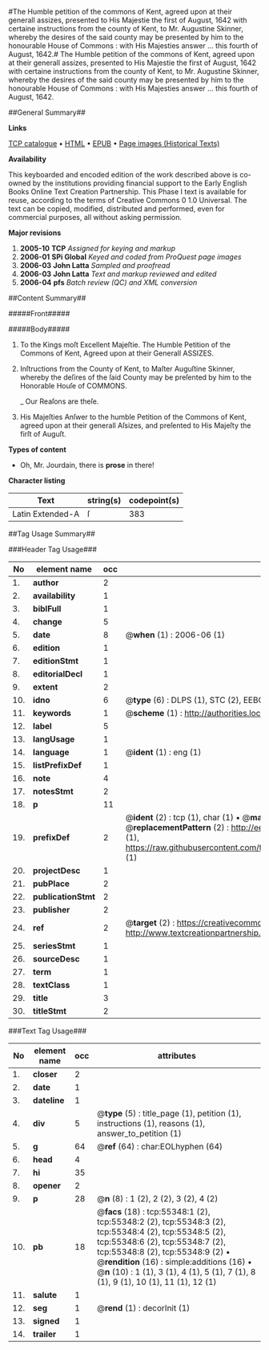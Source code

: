 #The Humble petition of the commons of Kent, agreed upon at their generall assizes, presented to His Majestie the first of August, 1642 with certaine instructions from the county of Kent, to Mr. Augustine Skinner, whereby the desires of the said county may be presented by him to the honourable House of Commons : with His Majesties answer ... this fourth of August, 1642.#
The Humble petition of the commons of Kent, agreed upon at their generall assizes, presented to His Majestie the first of August, 1642 with certaine instructions from the county of Kent, to Mr. Augustine Skinner, whereby the desires of the said county may be presented by him to the honourable House of Commons : with His Majesties answer ... this fourth of August, 1642.

##General Summary##

**Links**

[TCP catalogue](http://www.ota.ox.ac.uk/tcp/)  • 
[HTML](http://tei.it.ox.ac.uk/tcp/Texts-HTML/free/A45/A45018.html)  • 
[EPUB](http://tei.it.ox.ac.uk/tcp/Texts-EPUB/free/A45/A45018.epub) • 
[Page images (Historical Texts)](https://data.historicaltexts.jisc.ac.uk/view?pubId=eebo-12167268e&pageId=eebo-12167268e-55348-1)

**Availability**

This keyboarded and encoded edition of the
	       work described above is co-owned by the institutions
	       providing financial support to the Early English Books
	       Online Text Creation Partnership. This Phase I text is
	       available for reuse, according to the terms of Creative
	       Commons 0 1.0 Universal. The text can be copied,
	       modified, distributed and performed, even for
	       commercial purposes, all without asking permission.

**Major revisions**

1. __2005-10__ __TCP__ *Assigned for keying and markup*
1. __2006-01__ __SPi Global__ *Keyed and coded from ProQuest page images*
1. __2006-03__ __John Latta__ *Sampled and proofread*
1. __2006-03__ __John Latta__ *Text and markup reviewed and edited*
1. __2006-04__ __pfs__ *Batch review (QC) and XML conversion*

##Content Summary##

#####Front#####

#####Body#####

1. To the Kings moſt Excellent Majeſtie. The Humble Petition of the Commons of Kent, Agreed upon at their Generall ASSIZES.

1. Inſtructions from the County of Kent, to Maſter Auguſtine Skinner, whereby the deſires of the ſaid County may be preſented by him to the Honorable Houſe of COMMONS.

    _ Our Reaſons are theſe.

1. His Majeſties Anſwer to the humble Petition of the Commons of Kent, agreed upon at their generall Aſsizes, and preſented to His Majeſty the firſt of Auguſt.

**Types of content**

  * Oh, Mr. Jourdain, there is **prose** in there!

**Character listing**


|Text|string(s)|codepoint(s)|
|---|---|---|
|Latin Extended-A|ſ|383|

##Tag Usage Summary##

###Header Tag Usage###

|No|element name|occ|attributes|
|---|---|---|---|
|1.|__author__|2||
|2.|__availability__|1||
|3.|__biblFull__|1||
|4.|__change__|5||
|5.|__date__|8| @__when__ (1) : 2006-06 (1)|
|6.|__edition__|1||
|7.|__editionStmt__|1||
|8.|__editorialDecl__|1||
|9.|__extent__|2||
|10.|__idno__|6| @__type__ (6) : DLPS (1), STC (2), EEBO-CITATION (1), OCLC (1), VID (1)|
|11.|__keywords__|1| @__scheme__ (1) : http://authorities.loc.gov/ (1)|
|12.|__label__|5||
|13.|__langUsage__|1||
|14.|__language__|1| @__ident__ (1) : eng (1)|
|15.|__listPrefixDef__|1||
|16.|__note__|4||
|17.|__notesStmt__|2||
|18.|__p__|11||
|19.|__prefixDef__|2| @__ident__ (2) : tcp (1), char (1)  •  @__matchPattern__ (2) : ([0-9\-]+):([0-9IVX]+) (1), (.+) (1)  •  @__replacementPattern__ (2) : http://eebo.chadwyck.com/downloadtiff?vid=$1&page=$2 (1), https://raw.githubusercontent.com/textcreationpartnership/Texts/master/tcpchars.xml#$1 (1)|
|20.|__projectDesc__|1||
|21.|__pubPlace__|2||
|22.|__publicationStmt__|2||
|23.|__publisher__|2||
|24.|__ref__|2| @__target__ (2) : https://creativecommons.org/publicdomain/zero/1.0/ (1), http://www.textcreationpartnership.org/docs/. (1)|
|25.|__seriesStmt__|1||
|26.|__sourceDesc__|1||
|27.|__term__|1||
|28.|__textClass__|1||
|29.|__title__|3||
|30.|__titleStmt__|2||


###Text Tag Usage###

|No|element name|occ|attributes|
|---|---|---|---|
|1.|__closer__|2||
|2.|__date__|1||
|3.|__dateline__|1||
|4.|__div__|5| @__type__ (5) : title_page (1), petition (1), instructions (1), reasons (1), answer_to_petition (1)|
|5.|__g__|64| @__ref__ (64) : char:EOLhyphen (64)|
|6.|__head__|4||
|7.|__hi__|35||
|8.|__opener__|2||
|9.|__p__|28| @__n__ (8) : 1 (2), 2 (2), 3 (2), 4 (2)|
|10.|__pb__|18| @__facs__ (18) : tcp:55348:1 (2), tcp:55348:2 (2), tcp:55348:3 (2), tcp:55348:4 (2), tcp:55348:5 (2), tcp:55348:6 (2), tcp:55348:7 (2), tcp:55348:8 (2), tcp:55348:9 (2)  •  @__rendition__ (16) : simple:additions (16)  •  @__n__ (10) : 1 (1), 3 (1), 4 (1), 5 (1), 7 (1), 8 (1), 9 (1), 10 (1), 11 (1), 12 (1)|
|11.|__salute__|1||
|12.|__seg__|1| @__rend__ (1) : decorInit (1)|
|13.|__signed__|1||
|14.|__trailer__|1||
